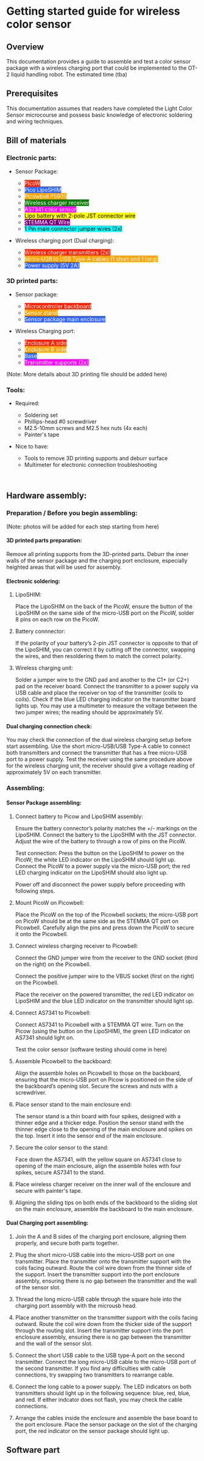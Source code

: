 # Getting started guide for wireless color sensor

## Overview 

This documentation provides a guide to assemble and test a color sensor package with a wireless charging port that could be implemented to the OT-2 liquid handling robot. The estimated time (tba)
<br>

## Prerequisites

This documentation assumes that readers have completed the Light Color Sensor microcourse and possess basic knowledge of electronic soldering and wiring techniques.
<br>

## Bill of materials

### Electronic parts: 

  - Sensor Package:
    - <span style="background-color: #FF2600; color: #FFFFFF;"> PicoW </span>
    - <span style="background-color: #3366FF; color: #FFFFFF;"> Pico LipoSHIM  </span>
    - <span style="background-color: #FFA500; color: #FFFFFF;"> Picowbell P5905  </span>
    - <span style="background-color: #008000; color: #FFFFFF;"> Wireless charger receiver  </span>
    - <span style="background-color: #FF00FF; color: #FFFFFF;"> AS7341 color sensor  </span>
    - <span style="background-color: #FFFF00; color: #000000;"> Lipo battery with 2-pole JST connector wire  </span>
    - <span style="background-color: #800080; color: #FFFFFF;"> STEMMA QT Wire  </span>
    - <span style="background-color: #00FFFF; color: #000000;"> 1 Pin male connector jumper wires (2x)  </span>

  - Wireless charging port (Dual charging):
    - <span style="background-color: #FF2600; color: #FFFFFF;"> Wireless charger transmitters (2x) </span>
    - <span style="background-color: #FFA500; color: #FFFFFF;"> Mirco-USB to USB Type-A cables (1 short and 1 long) </span>
    - <span style="background-color: #3366FF; color: #FFFFFF;"> Power supply (5V 2A) </span>

### 3D printed parts: 

  - Sensor package: 
    - <span style="background-color: #FF2600; color: #FFFFFF;"> Microcontroller backboard</span>
    - <span style="background-color: #FFA500; color: #FFFFFF;"> Sensor stand</span>
    - <span style="background-color: #3366FF; color: #FFFFFF;"> Sensor package main enclosure</span>

  - Wireless Charging port: 
    - <span style="background-color: #FF2600; color: #FFFFFF;">Enclosure A side</span>
    - <span style="background-color: #FFA500; color: #FFFFFF;"> Enclosure B side</span>
    - <span style="background-color: #3366FF; color: #FFFFFF;">Base</span>
    - <span style="background-color: #FF00FF; color: #FFFFFF;"> Transmitter supports (2x) </span>

   (Note: More details about 3D printing file should be added here)
### Tools: 

  - Required:
    - Soldering set
    - Phillips-head #0 screwdriver
    - M2.5-10mm screws and M2.5 hex nuts (4x each)
    - Painter's tape
    
  - Nice to have:
    - Tools to remove 3D printing supports and deburr surface
    - Multimeter for electronic connection troubleshooting
  
 
 <br>
 
## Hardware assembly:

  ### Preparation / Before you begin assembling: 
  (Note: photos will be added for each step starting from here)
  #### 3D printed parts preparation:

   Remove all printing supports from the 3D-printed parts. Deburr the inner walls of the sensor package and the charging port enclosure, especially heighted areas that will be used for assembly.

  #### Electronic soldering:
   
  1. LipoSHIM: 

     Place the LipoSHIM on the back of the PicoW, ensure the button of the LipoSHIM on the same side of the micro-USB port on the PicoW, solder 8 pins on each row on the PicoW.

  2. Battery connnector: 
     
     If the polarity of your battery’s 2-pin JST connector is opposite to that of the LipoSHIM, you can correct it by cutting off the connector, swapping the wires, and then resoldering them to match the correct polarity.

  3. Wireless charging unit: 

     Solder a jumper wire to the GND pad and another to the C1+ (or C2+) pad on the receiver board. Connect the transmitter to a power supply via USB cable and place the receiver on top of the transmitter (coils to coils). Check if the blue LED charging indicator on the transmitter board lights up. You may use a multimeter to measure the voltage between the two jumper wires; the reading should be approximately 5V. 
  
  #### Dual charging connection check:

   You may check the connection of the dual wireless charging setup before start assembling. Use the short micro-USB/USB Type-A cable to connect both transmitters and connect the transmitter that has a free micro-USB port to a power supply. Test the receiver using the same procedure above for the wireless charging unit, the receiver should give a voltage reading of approximately 5V on each transmitter.
      
  ### Assembling:

  #### Sensor Package assembling:

  1. Connect battery to Picow and LipoSHIM assembly: 
  
      Ensure the battery connector’s polarity matches the +/- markings on the LipoSHIM. Connect the battery to the LipoSHIM with the JST connector. Adjust the wire of the battery to through a row of pins on the PicoW. 
      
      Test connection: Press the button on the LipoSHIM to power on the PicoW; the white LED indicator on the LipoSHIM should light up. Connect the PicoW to a power supply via the micro-USB port; the red LED charging indicator on the LipoSHIM should also light up. 
      
      Power off and disconnect the power supply before proceeding with following steps.

  2. Mount PicoW on Picowbell: 
  
      Place the PicoW on the top of the Picowbell sockets; the micro-USB port on PicoW should be at the same side as the STEMMA QT port on Picowbell. Carefully align the pins and press down the PicoW to secure it onto the Picowbell.

  3. Connect wireless charging receiver to Picowbell: 
  
      Connect the GND jumper wire from the receiver to the GND socket (third on the right) on the Picowbell. 
      
      Connect the positive jumper wire to the VBUS socket (first on the right) on the Picowbell. 
      
      Place the receiver on the powered transmitter, the red LED indicator on LipoSHIM and the blue LED indicator on the transmitter should light up.
 
  4. Connect AS7341 to Picowbell: 

      Connect AS7341 to Picowbell with a STEMMA QT wire. Turn on the Picow (using the button on the LipoSHIM), the green LED indicator on AS7341 should light on.

      Test the color sensor (software testing should come in here)


  5. Assemble Picowbell to the backboard: 

      Align the assemble holes on Picowbell to those on the backboard, ensuring that the micro-USB port on Picow is positioned on the side of the backboard’s opening slot. Secure the screws and nuts with a screwdriver.

  6. Place sensor stand to the main enclosure end: 
  
      The sensor stand is a thin board with four spikes, designed with a thinner edge and a thicker edge. Position the sensor stand with the thinner edge close to the opening of the main enclosure and spikes on the top. Insert it into the sensor end of the main enclosure. 

  7. Secure the color sensor to the stand: 
  
      Face down the AS7341, with the yellow square on AS7341 close to opening of the main enclosure, align the assemble holes with four spikes, secure AS7341 to the stand.

  8. Place wireless charger receiver on the inner wall of the enclosure and secure with painter's tape. 

  9. Aligning the sliding tips on both ends of the backboard to the sliding slot on the main enclosure, assemble the backboard to the main enclosure. 

  #### Dual Charging port assembling:

  1. Join the A and B sides of the charging port enclosure, aligning them properly, and secure both parts together.

  2. Plug the short micro-USB cable into the micro-USB port on one transmitter. Place the transmitter onto the transmitter support with the coils facing outward. Route the coil wire down from the thinner side of the support. Insert the transmitter support into the port enclosure assembly, ensuring there is no gap between the transmitter and the wall of the sensor slot.

  3. Thread the long micro-USB cable through the square hole into the charging port assembly with the microusb head.

  4. Place another transmitter on the transmitter support with the coils facing outward. Route the coil wire down from the thicker side of the support through the routing slot. Insert the transmitter support into the port enclosure assembly, ensuring there is no gap between the transmitter and the wall of the sensor slot. 
        
  5. Connect the short USB cable to the USB type-A port on the second transmitter. Connect the long micro-USB cable to the micro-USB port of the second transmitter. If you find any difficulties with cable connections, try swapping two transmitters to rearrange cable.
        
  6. Connect the long cable to a power supply. The LED indicators on both transmitters should light up in the following sequence: blue, red, blue, and red. If either indcator does not flash, you may check the cable connections.

  7. Arrange the cables inside the enclosure and assemble the base board to the port enclosure. Place the sensor package on the slot of the charging port, the red indicator on the sensor package should light up.

## Software part


        



        

      


    



